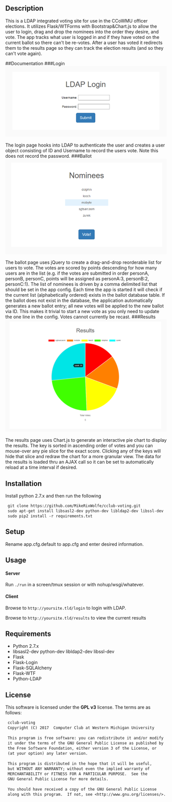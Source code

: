 ## Description
This is a LDAP integrated voting site for use in the CCoWMU officer elections. It utilizes Flask/WTForms with Bootstrap&Chart.js to allow the user to login, drag and drop the nominees into the order they desire, and vote. The app tracks what user is logged in and if they have voted on the current ballot so there can't be re-votes. After a user has voted it redirects them to the results page so they can track the election results (and so they can't vote again).

##Documentation
###Login
![login.html](/docs/images/login.png)

The login page hooks into LDAP to authenticate the user and creates a user object consisting of ID and Username to record the users vote. Note this does not record the password.
###Ballot
![ballot.html](/docs/images/ballot.png)

The ballot page uses jQuery to create a drag-and-drop reorderable list for users to vote. The votes are scored by points descending for how many users are in the list (e.g. if the votes are submitted in order personA, personB, personC, points will be assigned as personA:3, personB:2, personC:1). The list of nominees is driven by a comma delimited list that should be set in the app config. Each time the app is started it will check if the current list (alphabetically ordered) exists in the ballot database table. If the ballot does not exist in the database, the application automatically generates a new ballot entry; all new votes will be applied to the new ballot via ID. This makes it trivial to start a new vote as you only need to update the one line in the config. Votes cannot currently be recast.
###Results
![results.html](/docs/images/results.png)

The results page uses Chart.js to generate an interactive pie chart to display the results. The key is sorted in ascending order of votes and you can mouse-over any pie slice for the exact score. Clicking any of the keys will hide that slice and redraw the chart for a more granular view. The data for the results is loaded thru an AJAX call so it can be set to automatically reload at a time interval if desired.


## Installation
Install python 2.7.x and then run the following

     git clone https://github.com/MikeRixWolfe/cclub-voting.git
     sudo apt-get install libsasl2-dev python-dev libldap2-dev libssl-dev
     sudo pip2 install -r requirements.txt

## Setup
Rename app.cfg.default to app.cfg and enter desired information.

## Usage
#### Server
Run `./run` in a screen/tmux session or with nohup/wsgi/whatever.
#### Client
Browse to `http://yoursite.tld/login` to login with LDAP.

Browse to `http://yoursite.tld/results` to view the current results

## Requirements
* Python 2.7.x
* libsasl2-dev python-dev libldap2-dev libssl-dev
* Flask
* Flask-Login
* Flask-SQLAlcheny
* Flask-WTF
* Python-LDAP

## License
This software is licensed under the **GPL v3** license. The terms are as follows:
     
     cclub-voting
     Copyright (C) 2017  Computer Club at Western Michigan University
     
     This program is free software: you can redistribute it and/or modify
     it under the terms of the GNU General Public License as published by
     the Free Software Foundation, either version 3 of the License, or
     (at your option) any later version.
     
     This program is distributed in the hope that it will be useful,
     but WITHOUT ANY WARRANTY; without even the implied warranty of
     MERCHANTABILITY or FITNESS FOR A PARTICULAR PURPOSE.  See the
     GNU General Public License for more details.
     
     You should have received a copy of the GNU General Public License
     along with this program.  If not, see <http://www.gnu.org/licenses/>.
